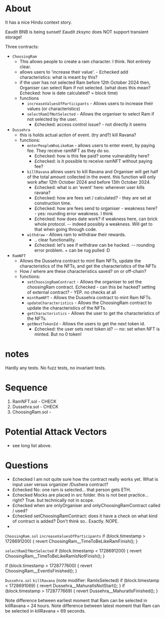 # About 
It has a nice Hindu context story. 

£audit BNB is being sunset! 
£audit zksync does NOT support transient storage! 

Three contracts: 
- `ChoosingRam` 
  - This allows people to create a ram character. I think. Not entirely clear. 
  - allows users to 'increase their value'. - £checked add characteristics: what is meant by this? 
  - if the user has not selected Ram before 12th October 2024 then, Organiser can select Ram if not selected. (what does this mean? £checked: how is date calculated? = block time)
  - functions
    - `increaseValuesOfParticipants` - Allows users to increase their values (or characteristics) 
    - `selectRamIfNotSelected` - Allows the organiser to select Ram if not selected by the user.
      - £checked: access control issue? - not directly it seems
- `Dussehra` 
  - this is holds actual action of event. (try and?) kill Ravana?    
  - functions: 
    - `enterPeopleWhoLikeRam` - allows users to enter event, by paying fee. They receive ramNFT as they do so.  
      - £checked: how is this fee paid? some vulnerability here?  
      - £checked: is it possible to receive ramNFT without paying fee?
    - `killRavana` allows users to kill Ravana and Organiser will get half of the total amount collected in the event. this function will only work after 12th October 2024 and before 13th October 2024.
      - £checked: what is an 'event' here: whenever user kills ravana? 
      - £checked: how are fees set / calculated? - they are set at construction time.  
      - £checked: how are fees send to organiser - weakness here? - yes: rounding error weakness. I think 
      - £checked: how does date work? if weakness here, can brick whole protocol. -- indeed possibly a weakness. Will get to that when going through code.  
    - `withdraw` - Allows ram to withdraw their rewards.
      - .. clear functionality. 
      - £checked: let's see if withdraw can be hacked. -- rounding error problem. + can be rug pulled :D 
- `RamNFT`
  - Allows the Dussehra contract to mint Ram NFTs, update the characteristics of the NFTs, and get the characteristics of the NFTs
  - How / where are these characteristics saved? on or off-chain? 
  - functions: 
    - `setChoosingRamContract` - Allows the organiser to set the choosingRam contract.
      £checked - can this be hacked? setting of external contract?  - YEP. no checks at all  
    - `mintRamNFT` - Allows the Dussehra contract to mint Ram NFTs.
    - `updateCharacteristics` - Allows the ChoosingRam contract to update the characteristics of the NFTs. 
    - `getCharacteristics` - Allows the user to get the characteristics of the NFTs.
    - `getNextTokenId` - Allows the users to get the next token id.
      - £checked: the user sets next token id? -- no: set when NFT is minted. But no 0 token! 

# notes
Hardly any tests. No fuzz tests, no invariant tests. 

# Sequence
1. RamNFT.sol - CHECK 
2. Dussehra.sol - CHECK
3. ChoosingRam.sol - 

# Potential Attack Vectors 
- see long list above. 

# Questions 
- £checked I am not quite sure how the contract really works yet. What is input user versus organizer  /Dushera contract?
- £checked No: one ram is selected... that person gets ETH. 
- £checked Mocks are placed in src folder. this is not best practice... right? True. but technically not in scope.   
- £checked when are onlyOrganiser and onlyChoosingRamContract called / used? 
- £checked setChoosingRamContract: does it have a check on what kind of contract is added? Don't think so.. Exactly. NOPE. 
-  
  
`ChoosingRam.sol`
  `increaseValuesOfParticipants`
  if (block.timestamp > 1728691200) {
      revert ChoosingRam__TimeToBeLikeRamFinish();
  }

  `selectRamIfNotSelected`
  if (block.timestamp < 1728691200) {
      revert ChoosingRam__TimeToBeLikeRamIsNotFinish();
  }

  if (block.timestamp > 1728777600) {
      revert ChoosingRam__EventIsFinished();
  }

`Dussehra.sol`
  `killRavana` (note modifier: RamIsSelected)
  if (block.timestamp < 1728691069) {
      revert Dussehra__MahuratIsNotStart();
  }
  if (block.timestamp > 1728777669) {
      revert Dussehra__MahuratIsFinished();
  }

  Note difference between earliest moment that Ram can be selected in killRavana = 24 hours. 
  Note difference between latest moment that Ram can be selected in killRavana = 69 seconds. 
